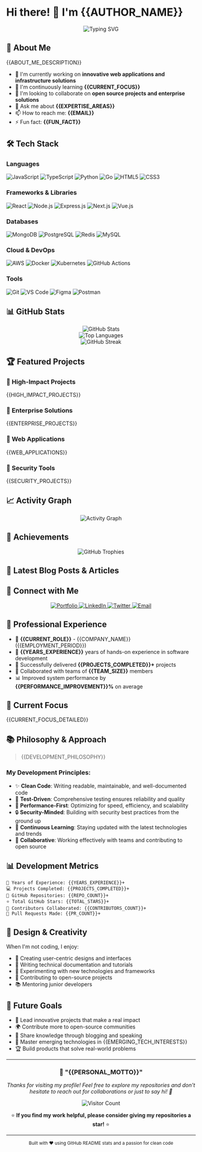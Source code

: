 # Hi there! 👋 I'm {{AUTHOR_NAME}}

<div align="center">
  <img src="https://readme-typing-svg.herokuapp.com?font=Fira+Code&size=28&duration=3000&pause=1000&color=2563EB&center=true&vCenter=true&width=600&lines={{TAGLINE}};{{BIO}}" alt="Typing SVG" />
</div>

## 🚀 About Me

{{ABOUT_ME_DESCRIPTION}}

- 🔭 I'm currently working on **innovative web applications and infrastructure solutions**
- 🌱 I'm continuously learning **{{CURRENT_FOCUS}}**
- 👯 I'm looking to collaborate on **open source projects and enterprise solutions**
- 💬 Ask me about **{{EXPERTISE_AREAS}}**
- 📫 How to reach me: **{{EMAIL}}**
- ⚡ Fun fact: **{{FUN_FACT}}**

## 🛠️ Tech Stack

### Languages
![JavaScript](https://img.shields.io/badge/JavaScript-F7DF1E?style=for-the-badge&logo=javascript&logoColor=black)
![TypeScript](https://img.shields.io/badge/TypeScript-007ACC?style=for-the-badge&logo=typescript&logoColor=white)
![Python](https://img.shields.io/badge/Python-3776AB?style=for-the-badge&logo=python&logoColor=white)
![Go](https://img.shields.io/badge/Go-00ADD8?style=for-the-badge&logo=go&logoColor=white)
![HTML5](https://img.shields.io/badge/HTML5-E34F26?style=for-the-badge&logo=html5&logoColor=white)
![CSS3](https://img.shields.io/badge/CSS3-1572B6?style=for-the-badge&logo=css3&logoColor=white)

### Frameworks & Libraries
![React](https://img.shields.io/badge/React-20232A?style=for-the-badge&logo=react&logoColor=61DAFB)
![Node.js](https://img.shields.io/badge/Node.js-43853D?style=for-the-badge&logo=node.js&logoColor=white)
![Express.js](https://img.shields.io/badge/Express.js-404D59?style=for-the-badge)
![Next.js](https://img.shields.io/badge/Next.js-000000?style=for-the-badge&logo=next.js&logoColor=white)
![Vue.js](https://img.shields.io/badge/Vue.js-35495E?style=for-the-badge&logo=vue.js&logoColor=4FC08D)

### Databases
![MongoDB](https://img.shields.io/badge/MongoDB-4EA94B?style=for-the-badge&logo=mongodb&logoColor=white)
![PostgreSQL](https://img.shields.io/badge/PostgreSQL-316192?style=for-the-badge&logo=postgresql&logoColor=white)
![Redis](https://img.shields.io/badge/Redis-DC382D?style=for-the-badge&logo=redis&logoColor=white)
![MySQL](https://img.shields.io/badge/MySQL-00000F?style=for-the-badge&logo=mysql&logoColor=white)

### Cloud & DevOps
![AWS](https://img.shields.io/badge/AWS-232F3E?style=for-the-badge&logo=amazon-aws&logoColor=white)
![Docker](https://img.shields.io/badge/Docker-2496ED?style=for-the-badge&logo=docker&logoColor=white)
![Kubernetes](https://img.shields.io/badge/Kubernetes-326ce5?style=for-the-badge&logo=kubernetes&logoColor=white)
![GitHub Actions](https://img.shields.io/badge/GitHub_Actions-2088FF?style=for-the-badge&logo=github-actions&logoColor=white)

### Tools
![Git](https://img.shields.io/badge/Git-F05032?style=for-the-badge&logo=git&logoColor=white)
![VS Code](https://img.shields.io/badge/VS_Code-007ACC?style=for-the-badge&logo=visual-studio-code&logoColor=white)
![Figma](https://img.shields.io/badge/Figma-F24E1E?style=for-the-badge&logo=figma&logoColor=white)
![Postman](https://img.shields.io/badge/Postman-FF6C37?style=for-the-badge&logo=postman&logoColor=white)

## 📊 GitHub Stats

<div align="center">
  <img src="https://github-readme-stats.vercel.app/api?username={{GITHUB_USERNAME}}&show_icons=true&theme=tokyonight&hide_border=true&count_private=true" alt="GitHub Stats" />
</div>

<div align="center">
  <img src="https://github-readme-stats.vercel.app/api/top-langs/?username={{GITHUB_USERNAME}}&layout=compact&theme=tokyonight&hide_border=true" alt="Top Languages" />
</div>

<div align="center">
  <img src="https://github-readme-streak-stats.herokuapp.com/?user={{GITHUB_USERNAME}}&theme=tokyonight&hide_border=true" alt="GitHub Streak" />
</div>

## 🏆 Featured Projects

### 🌟 High-Impact Projects
{{HIGH_IMPACT_PROJECTS}}

### 🔧 Enterprise Solutions
{{ENTERPRISE_PROJECTS}}

### 🚀 Web Applications
{{WEB_APPLICATIONS}}

### 🔐 Security Tools
{{SECURITY_PROJECTS}}

## 📈 Activity Graph

<div align="center">
  <img src="https://github-readme-activity-graph.vercel.app/graph?username={{GITHUB_USERNAME}}&theme=tokyo-night&hide_border=true" alt="Activity Graph" />
</div>

## 🏅 Achievements

<div align="center">
  <img src="https://github-profile-trophy.vercel.app/?username={{GITHUB_USERNAME}}&theme=tokyonight&no-frame=true&no-bg=true&row=1&column=6" alt="GitHub Trophies" />
</div>

## 📝 Latest Blog Posts & Articles

<!-- BLOG-POST-LIST:START -->
<!-- BLOG-POST-LIST:END -->

## 🤝 Connect with Me

<div align="center">
  <a href="{{PORTFOLIO_URL}}" target="_blank">
    <img src="https://img.shields.io/badge/Portfolio-000000?style=for-the-badge&logo=About.me&logoColor=white" alt="Portfolio" />
  </a>
  <a href="{{LINKEDIN_URL}}" target="_blank">
    <img src="https://img.shields.io/badge/LinkedIn-0077B5?style=for-the-badge&logo=linkedin&logoColor=white" alt="LinkedIn" />
  </a>
  <a href="{{TWITTER_URL}}" target="_blank">
    <img src="https://img.shields.io/badge/Twitter-1DA1F2?style=for-the-badge&logo=twitter&logoColor=white" alt="Twitter" />
  </a>
  <a href="mailto:{{EMAIL}}" target="_blank">
    <img src="https://img.shields.io/badge/Email-D14836?style=for-the-badge&logo=gmail&logoColor=white" alt="Email" />
  </a>
</div>

## 💼 Professional Experience

- 🏢 **{{CURRENT_ROLE}}** - {{COMPANY_NAME}} ({{EMPLOYMENT_PERIOD}})
- 🎯 **{{YEARS_EXPERIENCE}}** years of hands-on experience in software development
- 🌟 Successfully delivered **{{PROJECTS_COMPLETED}}+** projects
- 👥 Collaborated with teams of **{{TEAM_SIZE}}** members
- 📊 Improved system performance by **{{PERFORMANCE_IMPROVEMENT}}%** on average

## 🎯 Current Focus

{{CURRENT_FOCUS_DETAILED}}

## 📚 Philosophy & Approach

> {{DEVELOPMENT_PHILOSOPHY}}

### My Development Principles:
- ✨ **Clean Code**: Writing readable, maintainable, and well-documented code
- 🧪 **Test-Driven**: Comprehensive testing ensures reliability and quality
- 🚀 **Performance-First**: Optimizing for speed, efficiency, and scalability
- 🔒 **Security-Minded**: Building with security best practices from the ground up
- 🌱 **Continuous Learning**: Staying updated with the latest technologies and trends
- 🤝 **Collaborative**: Working effectively with teams and contributing to open source

## 📊 Development Metrics

```text
📅 Years of Experience: {{YEARS_EXPERIENCE}}+
💻 Projects Completed: {{PROJECTS_COMPLETED}}+
🌟 GitHub Repositories: {{REPO_COUNT}}+
⭐ Total GitHub Stars: {{TOTAL_STARS}}+
👥 Contributors Collaborated: {{CONTRIBUTORS_COUNT}}+
🔄 Pull Requests Made: {{PR_COUNT}}+
```

## 🎨 Design & Creativity

When I'm not coding, I enjoy:
- 🎨 Creating user-centric designs and interfaces
- 📝 Writing technical documentation and tutorials
- 🎪 Experimenting with new technologies and frameworks
- 🌟 Contributing to open-source projects
- 📚 Mentoring junior developers

## 🔮 Future Goals

- 🚀 Lead innovative projects that make a real impact
- 🌍 Contribute more to open-source communities
- 📖 Share knowledge through blogging and speaking
- 🎯 Master emerging technologies in {{EMERGING_TECH_INTERESTS}}
- 🏆 Build products that solve real-world problems

---

<div align="center">
  <h3>💫 "{{PERSONAL_MOTTO}}"</h3>
  <p><i>Thanks for visiting my profile! Feel free to explore my repositories and don't hesitate to reach out for collaborations or just to say hi! 👋</i></p>
  
  ![Visitor Count](https://komarev.com/ghpvc/?username={{GITHUB_USERNAME}}&color=2563eb&style=flat-square&label=Profile+Views)
  
  <p>⭐ <strong>If you find my work helpful, please consider giving my repositories a star!</strong> ⭐</p>
</div>

---

<div align="center">
  <sub>Built with ❤️ using GitHub README stats and a passion for clean code</sub>
</div>